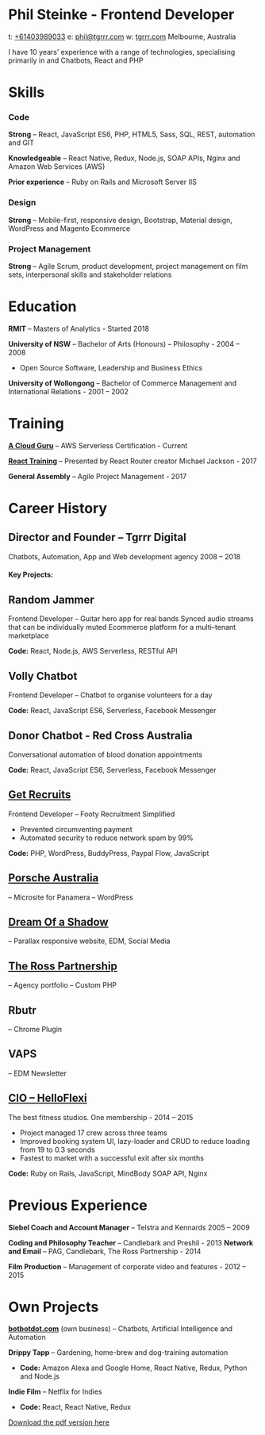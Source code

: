 # Phil Steinke - Frontend Developer
t: [+61403989033](tel:+61403989033) e: [phil@tgrrr.com](mailto:phil@tgrrr.com) w: [tgrrr.com](https://www.tgrrr.com/) Melbourne, Australia

I have 10 years’ experience with a range of technologies, specialising primarily in and Chatbots, React and PHP

# Skills

### Code
**Strong** – React, JavaScript ES6, PHP, HTML5, Sass, SQL, REST, automation and GIT

**Knowledgeable** – React Native, Redux, Node.js, SOAP APIs, Nginx and Amazon Web Services (AWS)

**Prior experience** – Ruby on Rails and Microsoft Server IIS

### Design
**Strong** – Mobile-first, responsive design, Bootstrap, Material design, WordPress and Magento Ecommerce

### Project Management
**Strong** – Agile Scrum, product development, project management on film sets, interpersonal skills and stakeholder relations


# Education
**RMIT** – Masters of Analytics - Started 2018

**University of NSW** – Bachelor of Arts (Honours) – Philosophy - 2004 – 2008
 - Open Source Software, Leadership and Business Ethics

**University of Wollongong** – Bachelor of Commerce
Management and International Relations - 2001 – 2002

# Training
**[A Cloud Guru](https://acloud.guru)** – AWS Serverless Certification - Current

**[React Training](https://reacttraining.com/)** – Presented by React Router creator Michael Jackson - 2017

**General Assembly** – Agile Project Management - 2017

# Career History

## Director and Founder – Tgrrr Digital
Chatbots, Automation, App and Web development agency
2008 – 2018

#### Key Projects:

## Random Jammer
Frontend Developer – Guitar hero app for real bands
Synced audio streams that can be individually muted
Ecommerce platform for a multi–tenant marketplace

**Code:** React, Node.js, AWS Serverless, RESTful API

## Volly Chatbot
Frontend Developer – Chatbot to organise volunteers for a day

**Code:** React, JavaScript ES6, Serverless, Facebook Messenger

## Donor Chatbot - Red Cross Australia
Conversational automation of blood donation appointments

**Code:** React, JavaScript ES6, Serverless, Facebook Messenger

## [Get Recruits](https://www.tgrrr.com/get-recruits)
Frontend Developer – Footy Recruitment Simplified
- Prevented circumventing payment
- Automated security to reduce network spam by 99%

**Code:** PHP, WordPress, BuddyPress, Paypal Flow, JavaScript

## [Porsche Australia](https://www.tgrrr.com/work#porsche)
– Microsite for Panamera – WordPress

## [Dream Of a Shadow](http://dreamofashadow.botbotdot.com/)
– Parallax responsive website, EDM, Social Media

## [The Ross Partnership](http://trpagency.com.au/)
– Agency portfolio – Custom PHP

## Rbutr
– Chrome Plugin

## VAPS
– EDM Newsletter

## [CIO – HelloFlexi](https://www.tgrrr.com/helloflexi)
The best fitness studios. One membership - 2014 – 2015
- Project managed 17 crew across three teams
- Improved booking system UI, lazy-loader and CRUD to reduce loading from 19 to 0.3 seconds
- Fastest to market with a successful exit after six months

**Code:** Ruby on Rails, JavaScript, MindBody SOAP API, Nginx

# Previous Experience

**Siebel Coach and Account Manager** – Telstra and Kennards 2005 – 2009

**Coding and Philosophy Teacher** – Candlebark and Preshil - 2013
**Network and Email** – PAG, Candlebark, The Ross Partnership - 2014

**Film Production** – Management of corporate video and features - 2012 – 2015

# Own Projects

**[botbotdot.com](http://botbotdot.com)** (own business) – Chatbots, Artificial Intelligence and Automation

**Drippy Tapp** – Gardening, home-brew and dog-training automation
 - **Code:** Amazon Alexa and Google Home, React Native, Redux, Python and Node.js


**Indie Film** – Netflix for Indies
 - **Code:** React, React Native, Redux

[Download the pdf version here](https://github.com/tgrrr/resume/raw/master/Frontend%20Developer%20Resume%20-%20Phil%20Steinke%202018.pdf)
